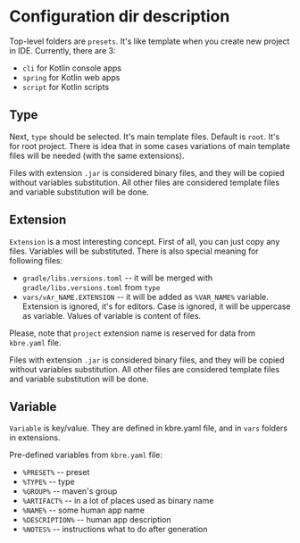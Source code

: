 # Configuration dir description

Top-level folders are `presets`. It's like template when you create new project in IDE. Currently, there are 3:

- `cli` for Kotlin console apps
- `spring` for Kotlin web apps
- `script` for Kotlin scripts

## Type

Next, `type` should be selected. It's main template files. Default is `root`. It's for root project. There is
idea that in some cases variations of main template files will be needed (with the same extensions).

Files with extension `.jar` is considered binary files, and they will be copied without variables substitution.
All other files are considered template files and variable substitution will be done.

## Extension

`Extension` is a most interesting concept. First of all, you can just copy any files. Variables will be substituted.
There is also special meaning for following files:

- `gradle/libs.versions.toml` -- it will be merged with `gradle/libs.versions.toml` from `type`
- `vars/vAr_NAME.EXTENSION` -- it will be added as `%VAR_NAME%` variable. Extension is ignored, it's for editors.
Case is ignored, it will be uppercase as variable. Values of variable is content of files.

Please, note that `project` extension name is reserved for data from `kbre.yaml` file.

Files with extension `.jar` is considered binary files, and they will be copied without variables substitution.
All other files are considered template files and variable substitution will be done.

## Variable

`Variable` is key/value. They are defined in kbre.yaml file, and in `vars` folders in extensions.

Pre-defined variables from `kbre.yaml` file:

- `%PRESET%` -- preset
- `%TYPE%` -- type
- `%GROUP%` -- maven's group
- `%ARTIFACT%` -- in a lot of places used as binary name
- `%NAME%` -- some human app name
- `%DESCRIPTION%` -- human app description
- `%NOTES%` -- instructions what to do after generation
